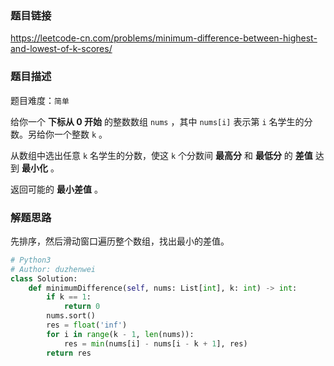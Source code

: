 ### 题目链接
https://leetcode-cn.com/problems/minimum-difference-between-highest-and-lowest-of-k-scores/

### 题目描述
题目难度：```简单```

给你一个 **下标从 0 开始** 的整数数组 ```nums``` ，其中 ```nums[i]``` 表示第 ```i``` 名学生的分数。另给你一个整数 ```k``` 。

从数组中选出任意 ```k``` 名学生的分数，使这 ```k``` 个分数间 **最高分** 和 **最低分** 的 **差值** 达到 **最小化** 。

返回可能的 **最小差值** 。

### 解题思路
先排序，然后滑动窗口遍历整个数组，找出最小的差值。

```python
# Python3
# Author: duzhenwei
class Solution:
    def minimumDifference(self, nums: List[int], k: int) -> int:
        if k == 1:
            return 0
        nums.sort()
        res = float('inf')
        for i in range(k - 1, len(nums)):
            res = min(nums[i] - nums[i - k + 1], res)
        return res
```
